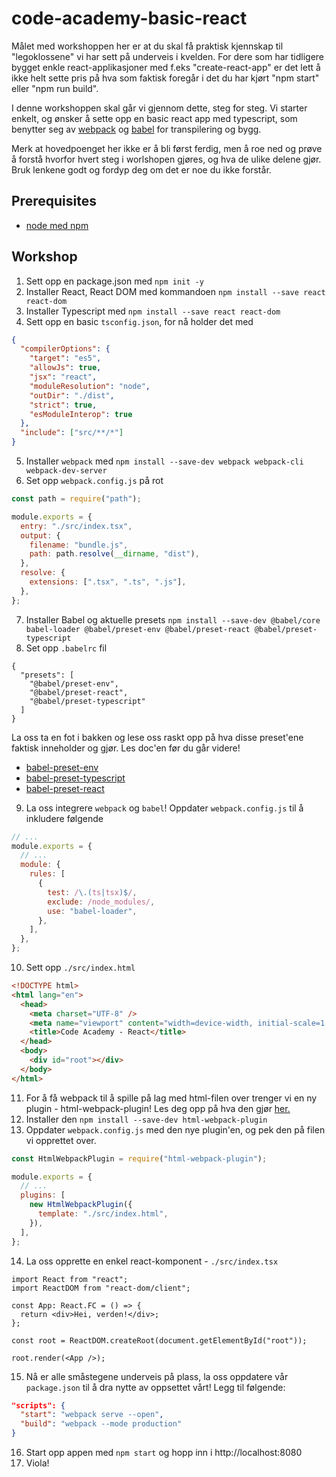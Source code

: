 # code-academy-basic-react

Målet med workshoppen her er at du skal få praktisk kjennskap til "legoklossene" vi har sett på underveis i kvelden.
For dere som har tidligere bygget enkle react-applikasjoner med f.eks "create-react-app" er det lett å ikke helt sette pris på hva som faktisk foregår i det du har kjørt "npm start" eller "npm run build".

I denne workshoppen skal går vi gjennom dette, steg for steg. Vi starter enkelt, og ønsker å sette opp en basic react app med typescript, som benytter seg av [webpack](https://webpack.js.org/) og [babel](https://babeljs.io/) for transpilering og bygg.

Merk at hovedpoenget her ikke er å bli først ferdig, men å roe ned og prøve å forstå hvorfor hvert steg i worlshopen gjøres, og hva de ulike delene gjør. Bruk lenkene godt og fordyp deg om det er noe du ikke forstår.

## Prerequisites

- [node med npm](https://nodejs.org/en)

## Workshop

1. Sett opp en package.json med `npm init -y`
2. Installer React, React DOM med kommandoen `npm install --save react react-dom`
3. Installer Typescript med `npm install --save react react-dom`
4. Sett opp en basic `tsconfig.json`, for nå holder det med

```json
{
  "compilerOptions": {
    "target": "es5",
    "allowJs": true,
    "jsx": "react",
    "moduleResolution": "node",
    "outDir": "./dist",
    "strict": true,
    "esModuleInterop": true
  },
  "include": ["src/**/*"]
}
```

5. Installer `webpack` med `npm install --save-dev webpack webpack-cli webpack-dev-server`
6. Set opp `webpack.config.js` på rot

```js
const path = require("path");

module.exports = {
  entry: "./src/index.tsx",
  output: {
    filename: "bundle.js",
    path: path.resolve(__dirname, "dist"),
  },
  resolve: {
    extensions: [".tsx", ".ts", ".js"],
  },
};
```

7. Installer Babel og aktuelle presets `npm install --save-dev @babel/core babel-loader @babel/preset-env @babel/preset-react @babel/preset-typescript`
8. Set opp `.babelrc` fil

```
{
  "presets": [
    "@babel/preset-env",
    "@babel/preset-react",
    "@babel/preset-typescript"
  ]
}
```

La oss ta en fot i bakken og lese oss raskt opp på hva disse preset'ene faktisk inneholder og gjør. Les doc'en før du går videre!

- [babel-preset-env](https://babeljs.io/docs/babel-preset-env)
- [babel-preset-typescript](https://babeljs.io/docs/babel-preset-typescript)
- [babel-preset-react](https://babeljs.io/docs/babel-preset-react)

9. La oss integrere `webpack` og `babel`! Oppdater `webpack.config.js` til å inkludere følgende

```js
// ...
module.exports = {
  // ...
  module: {
    rules: [
      {
        test: /\.(ts|tsx)$/,
        exclude: /node_modules/,
        use: "babel-loader",
      },
    ],
  },
};
```

10. Sett opp `./src/index.html`

```html
<!DOCTYPE html>
<html lang="en">
  <head>
    <meta charset="UTF-8" />
    <meta name="viewport" content="width=device-width, initial-scale=1.0" />
    <title>Code Academy - React</title>
  </head>
  <body>
    <div id="root"></div>
  </body>
</html>
```

11. For å få webpack til å spille på lag med html-filen over trenger vi en ny plugin - html-webpack-plugin! Les deg opp på hva den gjør [her.](https://webpack.js.org/plugins/html-webpack-plugin/)
12. Installer den `npm install --save-dev html-webpack-plugin`
13. Oppdater `webpack.config.js` med den nye plugin'en, og pek den på filen vi opprettet over.

```js
const HtmlWebpackPlugin = require("html-webpack-plugin");

module.exports = {
  // ...
  plugins: [
    new HtmlWebpackPlugin({
      template: "./src/index.html",
    }),
  ],
};
```

14. La oss opprette en enkel react-komponent - `./src/index.tsx`

```tsx
import React from "react";
import ReactDOM from "react-dom/client";

const App: React.FC = () => {
  return <div>Hei, verden!</div>;
};

const root = ReactDOM.createRoot(document.getElementById("root"));

root.render(<App />);
```

15. Nå er alle småstegene underveis på plass, la oss oppdatere vår `package.json` til å dra nytte av oppsettet vårt! Legg til følgende:

```json
"scripts": {
  "start": "webpack serve --open",
  "build": "webpack --mode production"
}
```

16. Start opp appen med `npm start` og hopp inn i http://localhost:8080
17. Viola!
